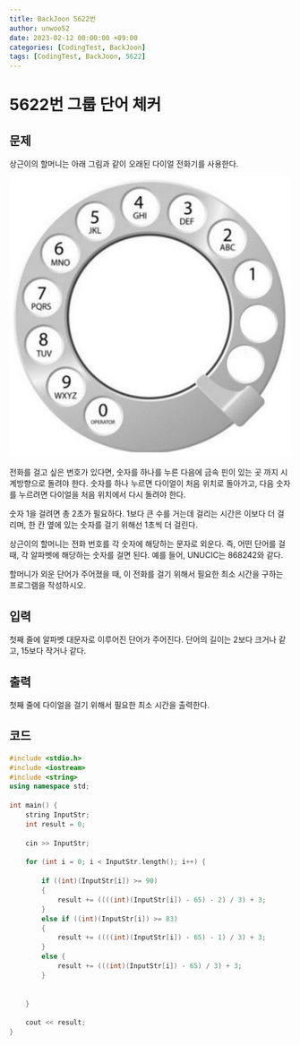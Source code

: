 ```yaml
---
title: BackJoon 5622번
author: unwoo52
date: 2023-02-12 00:00:00 +09:00
categories: [CodingTest, BackJoon]
tags: [CodingTest, BackJoon, 5622]
---
```



# 5622번 그룹 단어 체커


## 문제

상근이의 할머니는 아래 그림과 같이 오래된 다이얼 전화기를 사용한다.

![imagename](/assets/image/CodingTest/BackJoon/5622/001.png)

전화를 걸고 싶은 번호가 있다면, 숫자를 하나를 누른 다음에 금속 핀이 있는 곳 까지 시계방향으로 돌려야 한다. 숫자를 하나 누르면 다이얼이 처음 위치로 돌아가고, 다음 숫자를 누르려면 다이얼을 처음 위치에서 다시 돌려야 한다.

숫자 1을 걸려면 총 2초가 필요하다. 1보다 큰 수를 거는데 걸리는 시간은 이보다 더 걸리며, 한 칸 옆에 있는 숫자를 걸기 위해선 1초씩 더 걸린다.

상근이의 할머니는 전화 번호를 각 숫자에 해당하는 문자로 외운다. 즉, 어떤 단어를 걸 때, 각 알파벳에 해당하는 숫자를 걸면 된다. 예를 들어, UNUCIC는 868242와 같다.

할머니가 외운 단어가 주어졌을 때, 이 전화를 걸기 위해서 필요한 최소 시간을 구하는 프로그램을 작성하시오.

## 입력

첫째 줄에 알파벳 대문자로 이루어진 단어가 주어진다. 단어의 길이는 2보다 크거나 같고, 15보다 작거나 같다.


## 출력

첫째 줄에 다이얼을 걸기 위해서 필요한 최소 시간을 출력한다.



## 코드

```cpp
#include <stdio.h>
#include <iostream>
#include <string>
using namespace std;

int main() {
	string InputStr;
	int result = 0;

	cin >> InputStr;

	for (int i = 0; i < InputStr.length(); i++) {

		if ((int)(InputStr[i]) >= 90)
		{
			result += ((((int)(InputStr[i]) - 65) - 2) / 3) + 3;
		}
		else if ((int)(InputStr[i]) >= 83)
		{
			result += ((((int)(InputStr[i]) - 65) - 1) / 3) + 3;
		}
		else {
			result += (((int)(InputStr[i]) - 65) / 3) + 3;
		}
		
		
	}

	cout << result;
}

```

